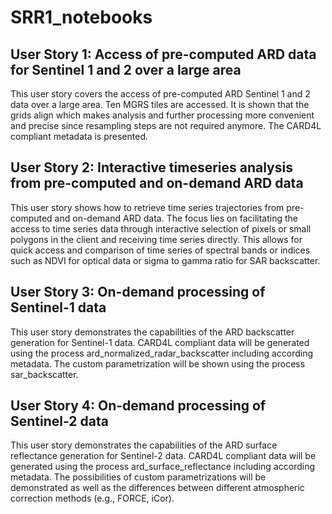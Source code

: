 # SRR1_notebooks

## User Story 1: Access of pre-computed ARD data for Sentinel 1 and 2 over a large area 

This user story covers the access of pre-computed ARD Sentinel 1 and 2 data over a large area. Ten MGRS tiles are accessed. It is shown that the grids align which makes analysis and further processing more convenient and precise since resampling steps are not required anymore. The CARD4L compliant metadata is presented. 

## User Story 2: Interactive timeseries analysis from pre-computed and on-demand ARD data 

This user story shows how to retrieve time series trajectories from pre-computed and on-demand ARD data. The focus lies on facilitating the access to time series data through interactive selection of pixels or small polygons in the client and receiving time series directly. This allows for quick access and comparison of time series of spectral bands or indices such as NDVI for optical data or sigma to gamma ratio for SAR backscatter. 

## User Story 3: On-demand processing of Sentinel-1 data 

This user story demonstrates the capabilities of the ARD backscatter generation for Sentinel-1 data. CARD4L compliant data will be generated using the process ard_normalized_radar_backscatter including according metadata. The custom parametrization will be shown using the process sar_backscatter. 

## User Story 4: On-demand processing of Sentinel-2 data 

This user story demonstrates the capabilities of the ARD surface reflectance generation for Sentinel-2 data. CARD4L compliant data will be generated using the process ard_surface_reflectance including according metadata. The possibilities of custom parametrizations will be demonstrated as well as the differences between different atmospheric correction methods (e.g., FORCE, iCor).  
